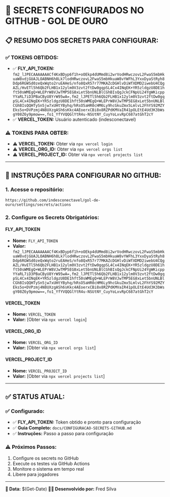 # 🔐 SECRETS CONFIGURADOS NO GITHUB - GOL DE OURO

## 📋 **RESUMO DOS SECRETS PARA CONFIGURAR:**

### **✅ TOKENS OBTIDOS:**
- ✅ **FLY_API_TOKEN:** `fm2_lJPECAAAAAAACf4KxBDyp6f1h+oOEkp4dUMmd8i2wrVodHRwczovL2FwaS5mbHkuaW8vdjGUAJLOABNH6h8Lk7lodHRwczovL2FwaS5mbHkuaW8vYWFhL3YxxDyaStRyh8Ddp6RGWSd0zeQxWqto2ruEAHeS/nfo8QxR57r77MKAZcDGHlvDiWfXDMD2iwebU4CQgAZL/HvETl5h6Qb2FLHB1x12ylm0V3zvt2ftDw0gqpSL4Cx4INqEK+YR5zldgzU8DE1hft50sWMEgQ+WLEPrW8VJwTMP5EG8xLet5bnUNLBlCGhBIsQgJckCFNpUi24YgWKicppYYaRL7iD3PBaCByU8YrW95wA=,fm2_lJPETl5h6Qb2FLHB1x12ylm0V3zvt2ftDw0gqpSL4Cx4INqEK+YR5zldgzU8DE1hft50sWMEgQ+WLEPrW8VJwTMP5EG8xLet5bnUNLBlCGhBIsQQHTySn5jw7xUHtYByhq/hRsO5aHR0cHM6Ly9hcGkuZmx5LmlvL2FhYS92MZYEks5o+DVPzmj4N8UXzgASh6sKkc4AEoerxCBi8x8RZPdKMVaIR41pOLEtE4Ud3K3bWsgY08Z6y9pmow==,fo1_YfYVQQGlYtR4u-NSUtNY_CuyYoLxvRpC687atGhT2cY`
- ✅ **VERCEL_TOKEN:** Usuário autenticado (indesconectavel)

### **⚠️ TOKENS PARA OBTER:**
- ⚠️ **VERCEL_TOKEN:** Obter via `npx vercel login`
- ⚠️ **VERCEL_ORG_ID:** Obter via `npx vercel orgs list`
- ⚠️ **VERCEL_PROJECT_ID:** Obter via `npx vercel projects list`

---

## 🔑 **INSTRUÇÕES PARA CONFIGURAR NO GITHUB:**

### **1. Acesse o repositório:**
```
https://github.com/indesconectavel/gol-de-ouro/settings/secrets/actions
```

### **2. Configure os Secrets Obrigatórios:**

#### **FLY_API_TOKEN**
- **Nome:** `FLY_API_TOKEN`
- **Valor:** `fm2_lJPECAAAAAAACf4KxBDyp6f1h+oOEkp4dUMmd8i2wrVodHRwczovL2FwaS5mbHkuaW8vdjGUAJLOABNH6h8Lk7lodHRwczovL2FwaS5mbHkuaW8vYWFhL3YxxDyaStRyh8Ddp6RGWSd0zeQxWqto2ruEAHeS/nfo8QxR57r77MKAZcDGHlvDiWfXDMD2iwebU4CQgAZL/HvETl5h6Qb2FLHB1x12ylm0V3zvt2ftDw0gqpSL4Cx4INqEK+YR5zldgzU8DE1hft50sWMEgQ+WLEPrW8VJwTMP5EG8xLet5bnUNLBlCGhBIsQgJckCFNpUi24YgWKicppYYaRL7iD3PBaCByU8YrW95wA=,fm2_lJPETl5h6Qb2FLHB1x12ylm0V3zvt2ftDw0gqpSL4Cx4INqEK+YR5zldgzU8DE1hft50sWMEgQ+WLEPrW8VJwTMP5EG8xLet5bnUNLBlCGhBIsQQHTySn5jw7xUHtYByhq/hRsO5aHR0cHM6Ly9hcGkuZmx5LmlvL2FhYS92MZYEks5o+DVPzmj4N8UXzgASh6sKkc4AEoerxCBi8x8RZPdKMVaIR41pOLEtE4Ud3K3bWsgY08Z6y9pmow==,fo1_YfYVQQGlYtR4u-NSUtNY_CuyYoLxvRpC687atGhT2cY`

#### **VERCEL_TOKEN**
- **Nome:** `VERCEL_TOKEN`
- **Valor:** [Obter via `npx vercel login`]

#### **VERCEL_ORG_ID**
- **Nome:** `VERCEL_ORG_ID`
- **Valor:** [Obter via `npx vercel orgs list`]

#### **VERCEL_PROJECT_ID**
- **Nome:** `VERCEL_PROJECT_ID`
- **Valor:** [Obter via `npx vercel projects list`]

---

## ✅ **STATUS ATUAL:**

### **✅ Configurado:**
- ✅ **FLY_API_TOKEN:** Token obtido e pronto para configuração
- ✅ **Guia Completo:** `docs/CONFIGURACAO-SECRETS-GITHUB.md`
- ✅ **Instruções:** Passo a passo para configuração

### **⚠️ Próximos Passos:**
1. Configure os secrets no GitHub
2. Execute os testes via GitHub Actions
3. Monitore o sistema em tempo real
4. Libere para jogadores

---

**📅 Data:** $(Get-Date)
**👨‍💻 Desenvolvido por:** Fred Silva
